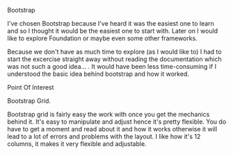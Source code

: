 Bootstrap 

I've chosen Bootstrap because I've heard it was the easiest one to learn and so I thought it would be the
easiest one to start with. Later on I would like to explore Foundation or maybe even some other frameworks.

Because we don't have as much time to explore (as I would like to) I had to start the excercise straight away without reading the documentation which was not such a good idea... . It would have been less time-consuming if I understood the
basic idea behind bootstrap and how it worked. 

Point Of Interest 

Bootstrap Grid.

Bootstrap grid is fairly easy the work with once you get the mechanics behind it. It's easy to manipulate and adjust hence it's pretty flexible. You do have to get a moment and read about it and how it works otherwise it will lead to a lot of 
errors and problems with the layout. 
I like how it's 12 columns, it makes it very flexible and adjustable. 


